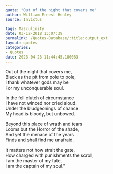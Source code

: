 ```yaml
---
quote: "Out of the night that covers me"
author: William Ernest Henley
source: Invictus

tags: Masculinity
date: 03-12-2018 13:07:39
permalink: /Quotes-Database/:title:output_ext
layout: quotes
categories:
- Quotes
date: 2023-04-23 11:44:45.180083
---
```

  Out of the night that covers me,\
  Black as the pit from pole to pole,\
  I thank whatever gods may be\
  For my unconquerable soul.
  
  In the fell clutch of circumstance\
  I have not winced nor cried aloud.\
  Under the bludgeonings of chance\
  My head is bloody, but unbowed.
  
  Beyond this place of wrath and tears\
  Looms but the Horror of the shade,\
  And yet the menace of the years\
  Finds and shall find me unafraid.
  
  It matters not how strait the gate,\
  How charged with punishments the scroll,\
  I am the master of my fate,\
  I am the captain of my soul."